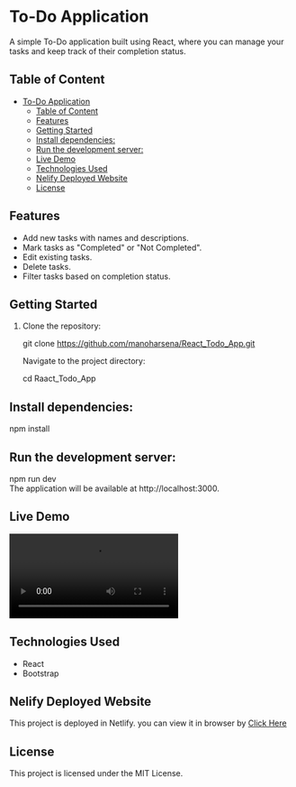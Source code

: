 # To-Do Application

A simple To-Do application built using React, where you can manage your tasks and keep track of their completion status.

## Table of Content
  
- [To-Do Application](#to-do-application)
  - [Table of Content](#table-of-content)
  - [Features](#features)
  - [Getting Started](#getting-started)
  - [Install dependencies:](#install-dependencies)
  - [Run the development server:](#run-the-development-server)
  - [Live Demo](#live-demo)
  - [Technologies Used](#technologies-used)
  - [Nelify Deployed Website](#nelify-deployed-website)
  - [License](#license)

## Features

- Add new tasks with names and descriptions.
- Mark tasks as "Completed" or "Not Completed".
- Edit existing tasks.
- Delete tasks.
- Filter tasks based on completion status.

## Getting Started

1. Clone the repository:

   git clone https://github.com/manoharsena/React_Todo_App.git
   
   Navigate to the project directory:

   cd Raact_Todo_App

## Install dependencies:

npm install

## Run the development server:

npm run dev <br/>
The application will be available at http://localhost:3000.

## Live Demo
<video controls src="src/assets/To Do App.mp4" title="Title"></video>

## Technologies Used

- React
- Bootstrap

## Nelify Deployed Website

This project is deployed in Netlify. you can view it in browser by [Click Here](https://Todo-3411.netlify.app/)

## License

This project is licensed under the MIT License.

